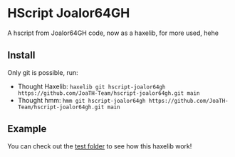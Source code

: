 # HScript Joalor64GH
A hscript from Joalor64GH code, now as a haxelib, for more used, hehe

## Install
Only git is possible, run:
- Thought Haxelib: `haxelib git hscript-joalor64gh https://github.com/JoaTH-Team/hscript-joalor64gh.git main`
- Thought hmm: `hmm git hscript-joalor64gh https://github.com/JoaTH-Team/hscript-joalor64gh.git main`

## Example
You can check out the [test folder](./test/) to see how this haxelib work!